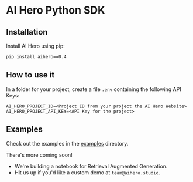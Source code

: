 # AI Hero Python SDK

## Installation

Install AI Hero using pip:

```bash
pip install aihero==0.4
```

## How to use it

In a folder for your project, create a file `.env` containing the following API Keys:

```
AI_HERO_PROJECT_ID=<Project ID from your project the AI Hero Website>
AI_HERO_PROJECT_API_KEY=<API Key for the project>
```

## Examples

Check out the examples in the [examples](examples/) directory.

There's more coming soon!

- We're building a notebook for Retrieval Augmented Generation.
- Hit us up if you'd like a custom demo at `team@aihero.studio`.
